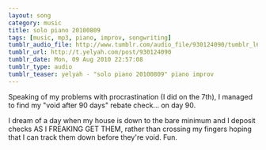 ```yaml
---
layout: song
category: music
title: solo piano 20100809
tags: [music, mp3, piano, improv, songwriting]
tumblr_audio_file: http://www.tumblr.com/audio_file/930124090/tumblr_l6x4b8rfpt1qzo4ep
tumblr_url: http://t.yelyah.com/post/930124090
tumblr_date: Mon, 09 Aug 2010 22:57:08
tumblr_type: audio
tumblr_teaser: yelyah - "solo piano 20100809" piano improv
---
```

Speaking of my problems with procrastination (I did on the 7th), I managed to find my "void after 90 days" rebate check... on day 90.

I dream of a day when my house is down to the bare minimum and I deposit checks AS I FREAKING GET THEM, rather than crossing my fingers hoping that I can track them down before they're void. Fun.
